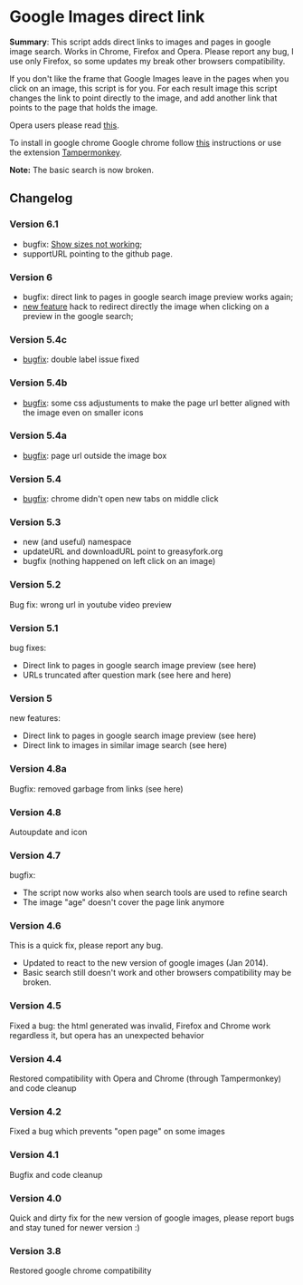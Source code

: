 Google Images direct link
=========================

**Summary**: This script adds direct links to images and pages in
google image search. 
Works in Chrome, Firefox and Opera. Please report any bug, I use only
Firefox, so some updates my break other browsers compatibility.

If you don't like the frame that Google Images leave in the pages when
you click on an image, this script is for you.
For each result image this script changes the link to point directly to
the image, and add another link that points to the page that holds the
image.

Opera users please read [this](http://www.opera.com/docs/userjs/using/#securepages).

To install in google chrome Google chrome follow
[this](http://techie-buzz.com/browsers/chrome-blocking-extension-apps-scripts-chrome-web-store.html)
instructions or use the extension
[Tampermonkey](https://chrome.google.com/webstore/detail/tampermonkey/dhdgffkkebhmkfjojejmpbldmpobfkfo?hl=en).

**Note:** The basic search is now broken.

## Changelog

### Version 6.1
- bugfix: [Show sizes not working](https://github.com/Lorentz83/userscripts/issues/4);
- supportURL pointing to the github page.

### Version 6
- bugfix: direct link to pages in google search image preview works again;
- [new feature](https://greasyfork.org/en/forum/discussion/4841/) hack
   to redirect directly the image when clicking on a preview in the google search;

### Version 5.4c
- [bugfix](https://greasyfork.org/en/forum/discussion/comment/10025/#Comment_10025): double label issue fixed

### Version 5.4b
- [bugfix](https://greasyfork.org/en/forum/discussion/comment/9870/#Comment_9870): some css adjustuments to make the page url better aligned with the image even on smaller icons

### Version 5.4a
- [bugfix](https://greasyfork.org/de/forum/discussion/3123/popup-not-correctly-aligned): page url outside the image box

### Version 5.4
- [bugfix](https://greasyfork.org/en/forum/discussion/2898/a-new-tab): chrome didn't open new tabs on middle click

### Version 5.3
- new (and useful) namespace
- updateURL and downloadURL point to greasyfork.org
- bugfix (nothing happened on left click on an image)

### Version 5.2
Bug fix: wrong url in youtube video preview

### Version 5.1
bug fixes:
- Direct link to pages in google search image preview (see here)
- URLs truncated after question mark (see here and here)

### Version 5
new features:
- Direct link to pages in google search image preview (see here)
- Direct link to images in similar image search (see here)

### Version 4.8a
Bugfix: removed garbage from links (see here)

### Version 4.8
Autoupdate and icon

### Version 4.7
bugfix: 
- The script now works also when search tools are used to refine search
- The image "age" doesn't cover the page link anymore

### Version 4.6
This is a quick fix, please report any bug.
- Updated to react to the new version of google images (Jan 2014).
- Basic search still doesn't work and other browsers
compatibility may be broken. 

### Version 4.5
Fixed a bug: the html generated was invalid, Firefox and Chrome work
regardless it, but opera has an unexpected behavior

### Version 4.4
Restored compatibility with Opera and Chrome (through Tampermonkey)
and code cleanup

### Version 4.2
Fixed a bug which prevents "open page" on some images

### Version 4.1
Bugfix and code cleanup

### Version 4.0
Quick and dirty fix for the new version of google images, please
report bugs and stay tuned for newer version :)

### Version 3.8
Restored google chrome compatibility


